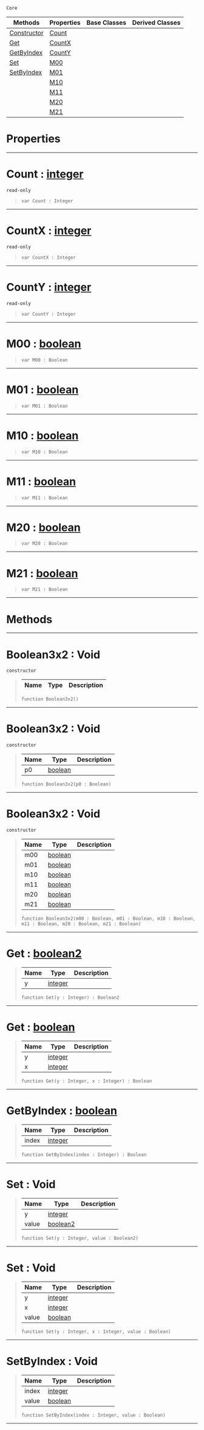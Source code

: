  `Core`

|Methods|Properties|Base Classes|Derived Classes|
|---|---|---|---|
|[ Constructor](https://github.com/zeroengineteam/ZeroDocs/code_reference/zilch_base_types/boolean3x2.markdown#boolean3x2-void)|[ Count](https://github.com/zeroengineteam/ZeroDocs/code_reference/zilch_base_types/boolean3x2.markdown#count-zero-engine-docume)| | |
|[ Get](https://github.com/zeroengineteam/ZeroDocs/code_reference/zilch_base_types/boolean3x2.markdown#get-zero-engine-document)|[ CountX](https://github.com/zeroengineteam/ZeroDocs/code_reference/zilch_base_types/boolean3x2.markdown#countx-zero-engine-docum)| | |
|[ GetByIndex](https://github.com/zeroengineteam/ZeroDocs/code_reference/zilch_base_types/boolean3x2.markdown#getbyindex-zero-engine-d)|[ CountY](https://github.com/zeroengineteam/ZeroDocs/code_reference/zilch_base_types/boolean3x2.markdown#county-zero-engine-docum)| | |
|[ Set](https://github.com/zeroengineteam/ZeroDocs/code_reference/zilch_base_types/boolean3x2.markdown#set-void)|[ M00](https://github.com/zeroengineteam/ZeroDocs/code_reference/zilch_base_types/boolean3x2.markdown#m00-zero-engine-document)| | |
|[ SetByIndex](https://github.com/zeroengineteam/ZeroDocs/code_reference/zilch_base_types/boolean3x2.markdown#setbyindex-void)|[ M01](https://github.com/zeroengineteam/ZeroDocs/code_reference/zilch_base_types/boolean3x2.markdown#m01-zero-engine-document)| | |
| |[ M10](https://github.com/zeroengineteam/ZeroDocs/code_reference/zilch_base_types/boolean3x2.markdown#m10-zero-engine-document)| | |
| |[ M11](https://github.com/zeroengineteam/ZeroDocs/code_reference/zilch_base_types/boolean3x2.markdown#m11-zero-engine-document)| | |
| |[ M20](https://github.com/zeroengineteam/ZeroDocs/code_reference/zilch_base_types/boolean3x2.markdown#m20-zero-engine-document)| | |
| |[ M21](https://github.com/zeroengineteam/ZeroDocs/code_reference/zilch_base_types/boolean3x2.markdown#m21-zero-engine-document)| | |


 #  Properties


---  
 #  Count : [integer](https://github.com/zeroengineteam/ZeroDocs/code_reference/zilch_base_types/integer.markdown)

 `read-only`

> 
> ``` lang=cpp, name=Zilch
> var Count : Integer


---  
 #  CountX : [integer](https://github.com/zeroengineteam/ZeroDocs/code_reference/zilch_base_types/integer.markdown)

 `read-only`

> 
> ``` lang=cpp, name=Zilch
> var CountX : Integer


---  
 #  CountY : [integer](https://github.com/zeroengineteam/ZeroDocs/code_reference/zilch_base_types/integer.markdown)

 `read-only`

> 
> ``` lang=cpp, name=Zilch
> var CountY : Integer


---  
 #  M00 : [boolean](https://github.com/zeroengineteam/ZeroDocs/code_reference/zilch_base_types/boolean.markdown)

> 
> ``` lang=cpp, name=Zilch
> var M00 : Boolean


---  
 #  M01 : [boolean](https://github.com/zeroengineteam/ZeroDocs/code_reference/zilch_base_types/boolean.markdown)

> 
> ``` lang=cpp, name=Zilch
> var M01 : Boolean


---  
 #  M10 : [boolean](https://github.com/zeroengineteam/ZeroDocs/code_reference/zilch_base_types/boolean.markdown)

> 
> ``` lang=cpp, name=Zilch
> var M10 : Boolean


---  
 #  M11 : [boolean](https://github.com/zeroengineteam/ZeroDocs/code_reference/zilch_base_types/boolean.markdown)

> 
> ``` lang=cpp, name=Zilch
> var M11 : Boolean


---  
 #  M20 : [boolean](https://github.com/zeroengineteam/ZeroDocs/code_reference/zilch_base_types/boolean.markdown)

> 
> ``` lang=cpp, name=Zilch
> var M20 : Boolean


---  
 #  M21 : [boolean](https://github.com/zeroengineteam/ZeroDocs/code_reference/zilch_base_types/boolean.markdown)

> 
> ``` lang=cpp, name=Zilch
> var M21 : Boolean


---  
 #  Methods


---  
 #  Boolean3x2 : Void

 `constructor`

> 
> |Name|Type|Description|
> |---|---|---|
> ``` lang=cpp, name=Zilch
> function Boolean3x2()
> ``` 


---  
 #  Boolean3x2 : Void

 `constructor`

> 
> |Name|Type|Description|
> |---|---|---|
> |p0|[boolean](https://github.com/zeroengineteam/ZeroDocs/code_reference/zilch_base_types/boolean.markdown)| |
> ``` lang=cpp, name=Zilch
> function Boolean3x2(p0 : Boolean)
> ``` 


---  
 #  Boolean3x2 : Void

 `constructor`

> 
> |Name|Type|Description|
> |---|---|---|
> |m00|[boolean](https://github.com/zeroengineteam/ZeroDocs/code_reference/zilch_base_types/boolean.markdown)| |
> |m01|[boolean](https://github.com/zeroengineteam/ZeroDocs/code_reference/zilch_base_types/boolean.markdown)| |
> |m10|[boolean](https://github.com/zeroengineteam/ZeroDocs/code_reference/zilch_base_types/boolean.markdown)| |
> |m11|[boolean](https://github.com/zeroengineteam/ZeroDocs/code_reference/zilch_base_types/boolean.markdown)| |
> |m20|[boolean](https://github.com/zeroengineteam/ZeroDocs/code_reference/zilch_base_types/boolean.markdown)| |
> |m21|[boolean](https://github.com/zeroengineteam/ZeroDocs/code_reference/zilch_base_types/boolean.markdown)| |
> ``` lang=cpp, name=Zilch
> function Boolean3x2(m00 : Boolean, m01 : Boolean, m10 : Boolean, m11 : Boolean, m20 : Boolean, m21 : Boolean)
> ``` 


---  
 #  Get : [boolean2](https://github.com/zeroengineteam/ZeroDocs/code_reference/zilch_base_types/boolean2.markdown)

> 
> |Name|Type|Description|
> |---|---|---|
> |y|[integer](https://github.com/zeroengineteam/ZeroDocs/code_reference/zilch_base_types/integer.markdown)| |
> ``` lang=cpp, name=Zilch
> function Get(y : Integer) : Boolean2
> ``` 


---  
 #  Get : [boolean](https://github.com/zeroengineteam/ZeroDocs/code_reference/zilch_base_types/boolean.markdown)

> 
> |Name|Type|Description|
> |---|---|---|
> |y|[integer](https://github.com/zeroengineteam/ZeroDocs/code_reference/zilch_base_types/integer.markdown)| |
> |x|[integer](https://github.com/zeroengineteam/ZeroDocs/code_reference/zilch_base_types/integer.markdown)| |
> ``` lang=cpp, name=Zilch
> function Get(y : Integer, x : Integer) : Boolean
> ``` 


---  
 #  GetByIndex : [boolean](https://github.com/zeroengineteam/ZeroDocs/code_reference/zilch_base_types/boolean.markdown)

> 
> |Name|Type|Description|
> |---|---|---|
> |index|[integer](https://github.com/zeroengineteam/ZeroDocs/code_reference/zilch_base_types/integer.markdown)| |
> ``` lang=cpp, name=Zilch
> function GetByIndex(index : Integer) : Boolean
> ``` 


---  
 #  Set : Void

> 
> |Name|Type|Description|
> |---|---|---|
> |y|[integer](https://github.com/zeroengineteam/ZeroDocs/code_reference/zilch_base_types/integer.markdown)| |
> |value|[boolean2](https://github.com/zeroengineteam/ZeroDocs/code_reference/zilch_base_types/boolean2.markdown)| |
> ``` lang=cpp, name=Zilch
> function Set(y : Integer, value : Boolean2)
> ``` 


---  
 #  Set : Void

> 
> |Name|Type|Description|
> |---|---|---|
> |y|[integer](https://github.com/zeroengineteam/ZeroDocs/code_reference/zilch_base_types/integer.markdown)| |
> |x|[integer](https://github.com/zeroengineteam/ZeroDocs/code_reference/zilch_base_types/integer.markdown)| |
> |value|[boolean](https://github.com/zeroengineteam/ZeroDocs/code_reference/zilch_base_types/boolean.markdown)| |
> ``` lang=cpp, name=Zilch
> function Set(y : Integer, x : Integer, value : Boolean)
> ``` 


---  
 #  SetByIndex : Void

> 
> |Name|Type|Description|
> |---|---|---|
> |index|[integer](https://github.com/zeroengineteam/ZeroDocs/code_reference/zilch_base_types/integer.markdown)| |
> |value|[boolean](https://github.com/zeroengineteam/ZeroDocs/code_reference/zilch_base_types/boolean.markdown)| |
> ``` lang=cpp, name=Zilch
> function SetByIndex(index : Integer, value : Boolean)
> ``` 


---  
 

 